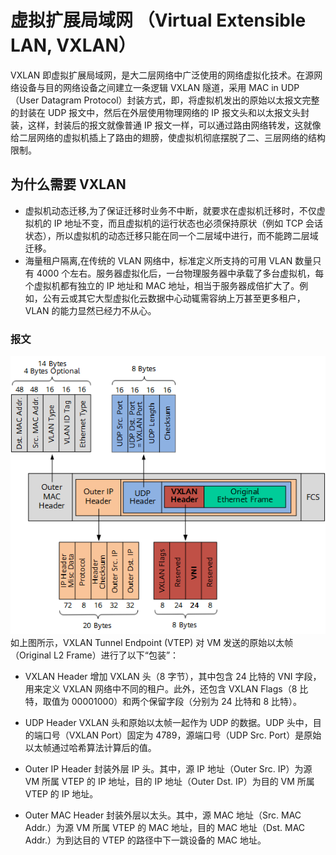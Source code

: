 # 虚拟扩展局域网 （Virtual Extensible LAN, VXLAN）

VXLAN 即虚拟扩展局域网，是大二层网络中广泛使用的网络虚拟化技术。在源网络设备与目的网络设备之间建立一条逻辑 VXLAN 隧道，采用 MAC in UDP（User Datagram Protocol）封装方式，即，将虚拟机发出的原始以太报文完整的封装在 UDP 报文中，然后在外层使用物理网络的 IP 报文头和以太报文头封装，这样，封装后的报文就像普通 IP 报文一样，可以通过路由网络转发，这就像给二层网络的虚拟机插上了路由的翅膀，使虚拟机彻底摆脱了二、三层网络的结构限制。

## 为什么需要 VXLAN

- 虚拟机动态迁移,为了保证迁移时业务不中断，就要求在虚拟机迁移时，不仅虚拟机的 IP 地址不变，而且虚拟机的运行状态也必须保持原状（例如 TCP 会话状态），所以虚拟机的动态迁移只能在同一个二层域中进行，而不能跨二层域迁移。
- 海量租户隔离,在传统的 VLAN 网络中，标准定义所支持的可用 VLAN 数量只有 4000 个左右。服务器虚拟化后，一台物理服务器中承载了多台虚拟机，每个虚拟机都有独立的 IP 地址和 MAC 地址，相当于服务器成倍扩大了。例如，公有云或其它大型虚拟化云数据中心动辄需容纳上万甚至更多租户，VLAN 的能力显然已经力不从心。

### 报文

![vxlan报文](picture/vxlan.png)
如上图所示，VXLAN Tunnel Endpoint (VTEP) 对 VM 发送的原始以太帧（Original L2 Frame）进行了以下“包装”：

- VXLAN Header
  增加 VXLAN 头（8 字节），其中包含 24 比特的 VNI 字段，用来定义 VXLAN 网络中不同的租户。此外，还包含 VXLAN Flags（8 比特，取值为 00001000）和两个保留字段（分别为 24 比特和 8 比特）。

- UDP Header
  VXLAN 头和原始以太帧一起作为 UDP 的数据。UDP 头中，目的端口号（VXLAN Port）固定为 4789，源端口号（UDP Src. Port）是原始以太帧通过哈希算法计算后的值。

- Outer IP Header
  封装外层 IP 头。其中，源 IP 地址（Outer Src. IP）为源 VM 所属 VTEP 的 IP 地址，目的 IP 地址（Outer Dst. IP）为目的 VM 所属 VTEP 的 IP 地址。

- Outer MAC Header
  封装外层以太头。其中，源 MAC 地址（Src. MAC Addr.）为源 VM 所属 VTEP 的 MAC 地址，目的 MAC 地址（Dst. MAC Addr.）为到达目的 VTEP 的路径中下一跳设备的 MAC 地址。
